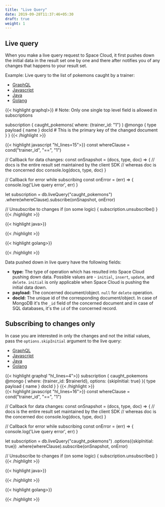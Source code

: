 ```yaml
---
title: "Live Query"
date: 2019-09-28T11:37:46+05:30
draft: true
weight: 1
---
```



## Live query
When you make a live query request to Space Cloud, it first pushes down the initial data in the result set one by one and there after notifies you of any changes that happens to your result set.

Example: Live query to the list of pokemons caught by a trainer:

<div class="row tabs-wrapper">
  <div class="col s12" style="padding:0">
    <ul class="tabs">
      <li class="tab col s2"><a class="active" href="#live-query-graphql">GraphQL</a></li>
      <li class="tab col s2"><a href="#live-query-js">Javascript</a></li>
      <li class="tab col s2"><a href="#live-query-java">Java</a></li>
      <li class="tab col s2"><a href="#live-query-golang">Golang</a></li>
    </ul>
  </div>
  <div id="live-query-graphql" class="col s12" style="padding:0">
{{< highlight graphql>}}
# Note: Only one single top level field is allowed in subscriptions

subscription {
  caught_pokemons(
    where: {trainer_id: "1"}
  ) @mongo {
    type
    payload {
      name
    }
    docId # This is the primary key of the changed document 
  }
}
{{< /highlight >}}   
  </div>
  <div id="live-query-js" class="col s12" style="padding:0">
{{< highlight javascript "hl_lines=15">}}
const whereClause = cond("trainer_id", "==", "1")

// Callback for data changes:
const onSnapshot  = (docs, type, doc) => {
   // docs is the entire result set maintained by the client SDK
   // whereas doc is the concerned doc
   console.log(docs, type, doc)
}

// Callback for error while subscribing
const onError = (err) => {
   console.log('Live query error', err)
}

let subscription = db.liveQuery("caught_pokemons")
  .where(whereClause).subscribe(onSnapshot, onError)

// Unsubscribe to changes
if (on some logic) {
  subscription.unsubscribe()
}
{{< /highlight >}}  
  </div>
  <div id="live-query-java" class="col s12" style="padding:0">
{{< highlight java>}}

{{< /highlight >}}    
  </div>
  <div id="live-query-golang" class="col s12" style="padding:0">
{{< highlight golang>}}

{{< /highlight >}}    
  </div>  
</div>

Data pushed down in live query have the following fields: 

- **type:** The type of operation which has resulted into Space Cloud pushing down data. Possible values are - `initial`, `insert`, `update`, and `delete`. `initial` is only applicable when Space Cloud is pushing the initial data down.
- **payload:** The concerned document/object. `null` for `delete` operation.
- **docId:** The unique id of the corresponding document/object. In case of MongoDB it's the `_id` field of the concerned document and in case of SQL databases, it's the `id` of the concerned record.

## Subscribing to changes only
In case you are interested in only the changes and not the initial values, pass the `options.skipInitial` argument to the live query:

<div class="row tabs-wrapper">
  <div class="col s12" style="padding:0">
    <ul class="tabs">
      <li class="tab col s2"><a class="active" href="#live-query-skip-initial-graphql">GraphQL</a></li>
      <li class="tab col s2"><a href="#live-query-skip-initial-js">Javascript</a></li>
      <li class="tab col s2"><a href="#live-query-skip-initial-java">Java</a></li>
      <li class="tab col s2"><a href="#live-query-skip-initial-golang">Golang</a></li>
    </ul>
  </div>
  <div id="live-query-skip-initial-graphql" class="col s12" style="padding:0">
{{< highlight graphql "hl_lines=4">}}
subscription {
  caught_pokemons @mongo (
    where: {trainer_id: $trainerId},
    options: {skipInitial: true}
  ){
    type
    payload {
      name
    }
    docId
  }
}
{{< /highlight >}}   
  </div>
  <div id="live-query-skip-initial-js" class="col s12" style="padding:0">
{{< highlight javascript "hl_lines=16">}}
const whereClause = cond("trainer_id", "==", "1")

// Callback for data changes:
const onSnapshot  = (docs, type, doc) => {
   // docs is the entire result set maintained by the client SDK
   // whereas doc is the concerned doc
   console.log(docs, type, doc)
}

// Callback for error while subscribing
const onError = (err) => {
   console.log('Live query error', err)
}

let subscription = db.liveQuery("caught_pokemons")
  .options({skipInitial: true})
  .where(whereClause).subscribe(onSnapshot, onError)

// Unsubscribe to changes
if (on some logic) {
  subscription.unsubscribe()
}
{{< /highlight >}}  
  </div>
  <div id="live-query-skip-initial-java" class="col s12" style="padding:0">
{{< highlight java>}}

{{< /highlight >}}    
  </div>
  <div id="live-query-skip-initial-golang" class="col s12" style="padding:0">
{{< highlight golang>}}

{{< /highlight >}}    
  </div>  
</div>